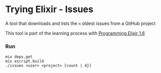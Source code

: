 # Trying Elixir - Issues 

A tool that downloads and lists the `n` oldest issues from a GitHub project

This tool is part of the learning process with [Programming Elixir 1.6](https://pragprog.com/titles/elixir16/programming-elixir-1-6/)

### Run
```shell
mix deps.get
mix escript.build
./issues <user> <project> [count | 4}]
```